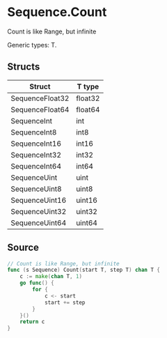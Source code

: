 # Sequence.Count

Count is like Range, but infinite

Generic types: T.

## Structs

| Struct | T type |
| ------ | ------ |
| SequenceFloat32 | float32 |
| SequenceFloat64 | float64 |
| SequenceInt | int |
| SequenceInt8 | int8 |
| SequenceInt16 | int16 |
| SequenceInt32 | int32 |
| SequenceInt64 | int64 |
| SequenceUint | uint |
| SequenceUint8 | uint8 |
| SequenceUint16 | uint16 |
| SequenceUint32 | uint32 |
| SequenceUint64 | uint64 |

## Source

```go
// Count is like Range, but infinite
func (s Sequence) Count(start T, step T) chan T {
	c := make(chan T, 1)
	go func() {
		for {
			c <- start
			start += step
		}
	}()
	return c
}
```

